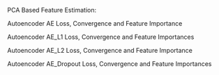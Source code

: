 ﻿

PCA Based Feature Estimation:

Autoencoder AE Loss, Convergence and Feature Importance





Autoencoder AE\_L1 Loss, Convergence and Feature Importances





Autoencoder AE\_L2 Loss, Convergence and Feature Importance





Autoencoder AE\_Dropout Loss, Convergence and Feature Importances


